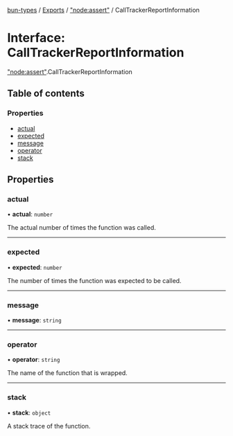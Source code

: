 [bun-types](https://github.com/oven-sh/bun-types/blob/master/api-docs/README.md) / [Exports](https://github.com/oven-sh/bun-types/blob/master/api-docs/modules.md) / ["node:assert"](https://github.com/oven-sh/bun-types/blob/master/api-docs/modules/node_assert_.md) / CallTrackerReportInformation

# Interface: CallTrackerReportInformation

["node:assert"](https://github.com/oven-sh/bun-types/blob/master/api-docs/modules/node_assert_.md).CallTrackerReportInformation

## Table of contents

### Properties

- [actual](https://github.com/oven-sh/bun-types/blob/master/api-docs/interfaces/node_assert_.CallTrackerReportInformation.md#actual)
- [expected](https://github.com/oven-sh/bun-types/blob/master/api-docs/interfaces/node_assert_.CallTrackerReportInformation.md#expected)
- [message](https://github.com/oven-sh/bun-types/blob/master/api-docs/interfaces/node_assert_.CallTrackerReportInformation.md#message)
- [operator](https://github.com/oven-sh/bun-types/blob/master/api-docs/interfaces/node_assert_.CallTrackerReportInformation.md#operator)
- [stack](https://github.com/oven-sh/bun-types/blob/master/api-docs/interfaces/node_assert_.CallTrackerReportInformation.md#stack)

## Properties

### actual

• **actual**: `number`

The actual number of times the function was called.

___

### expected

• **expected**: `number`

The number of times the function was expected to be called.

___

### message

• **message**: `string`

___

### operator

• **operator**: `string`

The name of the function that is wrapped.

___

### stack

• **stack**: `object`

A stack trace of the function.
